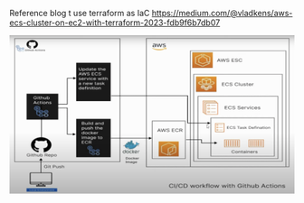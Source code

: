 Reference blog t use terraform as IaC
https://medium.com/@vladkens/aws-ecs-cluster-on-ec2-with-terraform-2023-fdb9f6b7db07

![Local Image](infra_creation_ecs.png)
